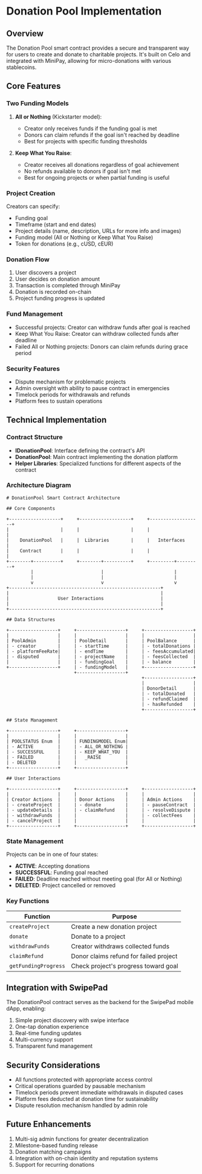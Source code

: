 # Donation Pool Implementation

## Overview

The Donation Pool smart contract provides a secure and transparent way for users to create and donate to charitable projects. It's built on Celo and integrated with MiniPay, allowing for micro-donations with various stablecoins.

## Core Features

### Two Funding Models

1. **All or Nothing** (Kickstarter model):
   - Creator only receives funds if the funding goal is met
   - Donors can claim refunds if the goal isn't reached by deadline
   - Best for projects with specific funding thresholds

2. **Keep What You Raise**:
   - Creator receives all donations regardless of goal achievement
   - No refunds available to donors if goal isn't met
   - Best for ongoing projects or when partial funding is useful

### Project Creation

Creators can specify:
- Funding goal
- Timeframe (start and end dates)
- Project details (name, description, URLs for more info and images)
- Funding model (All or Nothing or Keep What You Raise)
- Token for donations (e.g., cUSD, cEUR)

### Donation Flow

1. User discovers a project
2. User decides on donation amount
3. Transaction is completed through MiniPay
4. Donation is recorded on-chain
5. Project funding progress is updated

### Fund Management

- Successful projects: Creator can withdraw funds after goal is reached
- Keep What You Raise: Creator can withdraw collected funds after deadline
- Failed All or Nothing projects: Donors can claim refunds during grace period

### Security Features

- Dispute mechanism for problematic projects
- Admin oversight with ability to pause contract in emergencies
- Timelock periods for withdrawals and refunds
- Platform fees to sustain operations

## Technical Implementation

### Contract Structure

- **IDonationPool**: Interface defining the contract's API
- **DonationPool**: Main contract implementing the donation platform
- **Helper Libraries**: Specialized functions for different aspects of the contract

### Architecture Diagram

```
# DonationPool Smart Contract Architecture

## Core Components

+-------------------+     +-------------------+     +-------------------+
|                   |     |                   |     |                   |
|    DonationPool   |     |  Libraries        |     |   Interfaces      |
|    Contract       |     |                   |     |                   |
+--------+----------+     +--------+----------+     +---------+---------+
         |                         |                          |
         |                         |                          |
         v                         v                          v
+--------------------------------------------------------+
|                                                        |
|                  User Interactions                     |
|                                                        |
+--------------------------------------------------------+

## Data Structures

+------------------+     +------------------+     +------------------+
|                  |     |                  |     |                  |
| PoolAdmin        |     | PoolDetail       |     | PoolBalance      |
| - creator        |     | - startTime      |     | - totalDonations |
| - platformFeeRate|     | - endTime        |     | - feesAccumulated|
| - disputed       |     | - projectName    |     | - feesCollected  |
|                  |     | - fundingGoal    |     | - balance        |
+------------------+     | - fundingModel   |     +------------------+
                         +------------------+      
                                                  +------------------+
                                                  |                  |
                                                  | DonorDetail      |
                                                  | - totalDonated   |
                                                  | - refundClaimed  |
                                                  | - hasRefunded    |
                                                  +------------------+

## State Management

+------------------+     +------------------+
|                  |     |                  |
| POOLSTATUS Enum  |     | FUNDINGMODEL Enum|
| - ACTIVE         |     | - ALL_OR_NOTHING |
| - SUCCESSFUL     |     | - KEEP_WHAT_YOU  |
| - FAILED         |     |   _RAISE         |
| - DELETED        |     |                  |
+------------------+     +------------------+

## User Interactions

+------------------+     +------------------+     +------------------+
|                  |     |                  |     |                  |
| Creator Actions  |     | Donor Actions    |     | Admin Actions    |
| - createProject  |     | - donate         |     | - pauseContract  |
| - updateDetails  |     | - claimRefund    |     | - resolveDispute |
| - withdrawFunds  |     |                  |     | - collectFees    |
| - cancelProject  |     |                  |     |                  |
+------------------+     +------------------+     +------------------+
```

### State Management

Projects can be in one of four states:
- **ACTIVE**: Accepting donations
- **SUCCESSFUL**: Funding goal reached
- **FAILED**: Deadline reached without meeting goal (for All or Nothing)
- **DELETED**: Project cancelled or removed

### Key Functions

| Function | Purpose |
| --- | --- |
| `createProject` | Create a new donation project |
| `donate` | Donate to a project |
| `withdrawFunds` | Creator withdraws collected funds |
| `claimRefund` | Donor claims refund for failed project |
| `getFundingProgress` | Check project's progress toward goal |

## Integration with SwipePad

The DonationPool contract serves as the backend for the SwipePad mobile dApp, enabling:

1. Simple project discovery with swipe interface
2. One-tap donation experience
3. Real-time funding updates
4. Multi-currency support
5. Transparent fund management

## Security Considerations

- All functions protected with appropriate access control
- Critical operations guarded by pausable mechanism
- Timelock periods prevent immediate withdrawals in disputed cases
- Platform fees deducted at donation time for sustainability
- Dispute resolution mechanism handled by admin role

## Future Enhancements

1. Multi-sig admin functions for greater decentralization
2. Milestone-based funding release
3. Donation matching campaigns
4. Integration with on-chain identity and reputation systems
5. Support for recurring donations 